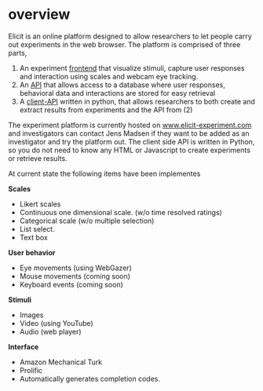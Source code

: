 # overview

Elicit is an online platform designed to allow researchers to let people carry out experiments in the web browser. The platform is comprised of three parts, 

1. An experiment [frontend](https://github.com/elicit-experiment/frontend "Frontend") that visualize stimuli, capture user responses and interaction using scales and webcam eye tracking. 
2. An [API](https://github.com/elicit-experiment/api "API") that allows access to a database where user responses, behavioral data and interactions are stored for easy retrieval 
3. A [client-API](https://github.com/elicit-experiment/client-api "Client API") written in python, that allows researchers to both create and extract results from experiments and the API from (2) 


The experiment platform is currently hosted on www.elicit-experiment.com and investigators can contact Jens Madsen if they want to be added as an investigator and try the platform out. The client side API is written in Python, so you do not need to know any HTML or Javascript to create experiments or retrieve results.

At current state the following items have been implementes

**Scales**
- Likert scales
- Continuous one dimensional scale. (w/o time resolved ratings)
- Categorical scale (w/o multiple selection)
- List select.
- Text box

**User behavior**
- Eye movements (using WebGazer)
- Mouse movements (coming soon)
- Keyboard events (coming soon)

**Stimuli**
- Images
- Video (using YouTube)
- Audio (web player)

**Interface**
- Amazon Mechanical Turk
- Prolific
- Automatically generates completion codes. 
